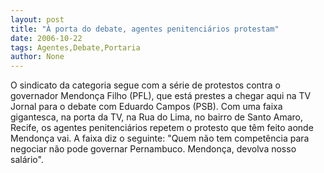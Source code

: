 ```yaml
---
layout: post
title: "À porta do debate, agentes penitenciários protestam"
date: 2006-10-22
tags: Agentes,Debate,Portaria
author: None
---
```

O sindicato da categoria segue com a série de protestos contra o governador Mendonça Filho (PFL), que está prestes a chegar aqui na TV Jornal para o debate com Eduardo Campos (PSB).
Com uma faixa gigantesca, na porta da TV, na Rua do Lima, no bairro de Santo Amaro, Recife, os agentes penitenciários repetem o protesto que têm feito aonde Mendonça vai. A faixa diz o seguinte: \"Quem não tem competência para negociar não pode governar Pernambuco. Mendonça, devolva nosso salário\". 